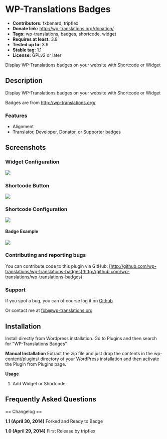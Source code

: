 # WP-Translations Badges #
+ **Contributors:** fxbenard, tripflex
+ **Donate link:** http://wp-translations.org/donation/
+ **Tags:** wp-translations, badges, shortcode, widget
+ **Requires at least:** 3.8
+ **Tested up to:** 3.9
+ **Stable tag:** 1.1
+ **License:** GPLv2 or later

Display WP-Translations badges on your website with Shortcode or Widget

## Description ##

Display WP-Translations badges on your website with Shortcode or Widget

Badges are from http://wp-translations.org/

### Features ###
+ Alignment
+ Translator, Developer, Donator, or Supporter badges

## Screenshots ##

### Widget Configuration ###
![](http://wp-translations.org/img/wp-translations-badges-widget-preview.png)

### Shortcode Button ###
![](http://wp-translations.org/img/wp-translations-badges-shortcode-button.png)

### Shortcode Configuration ###
![](http://wp-translations.org/img/wp-translations-badges-insert-shortcode.png)

#### Badge Example ####
![](http://wp-translations.org/img/Selection-161x188-99.png)

### Contributing and reporting bugs ###

You can contribute code to this plugin via GitHub: [http://github.com/wp-translations/wp-translations-badges](http://github.com/wp-translations/wp-translations-badges)

### Support ###

If you spot a bug, you can of course log it on [Github](https://github.com/WP-Translations/wp-translations-badges/issues)

Or contact me at fxb@wp-translations.org


## Installation ##

Install directly from Wordpress installation.  Go to Plugins and then search for "WP-Translations Badges"

**Manual Installation**
Extract the zip file and just drop the contents in the wp-content/plugins/ directory of your WordPress installation and then activate the Plugin from Plugins page.

**Usage**
1. Add Widget or Shortcode

## Frequently Asked Questions ##

== Changelog ==

**1.1 (April 30, 2014)**
Forked and Ready to Badge

**1.0 (April 29, 2014)**
First Release by tripflex